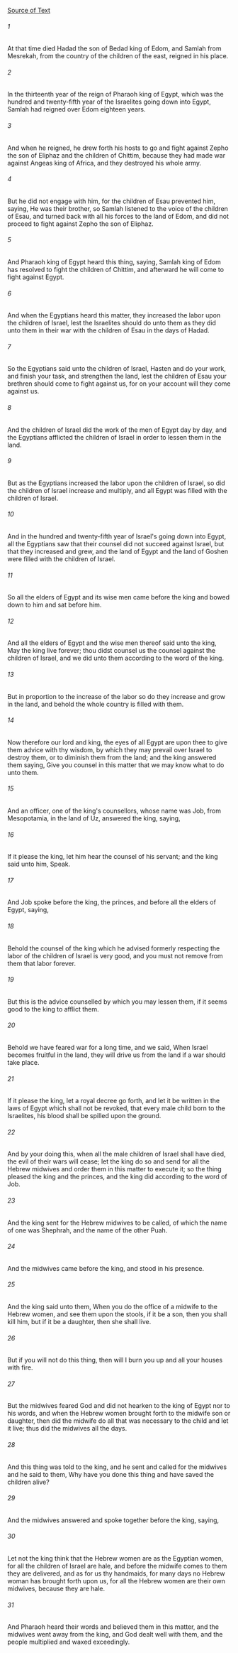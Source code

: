 [Source of Text](https://github.com/scrollmapper/bible_databases_deuterocanonical)

###### 1
At that time died Hadad the son of Bedad king of Edom, and Samlah from Mesrekah, from the country of the children of the east, reigned in his place.

###### 2
In the thirteenth year of the reign of Pharaoh king of Egypt, which was the hundred and twenty-fifth year of the Israelites going down into Egypt, Samlah had reigned over Edom eighteen years.

###### 3
And when he reigned, he drew forth his hosts to go and fight against Zepho the son of Eliphaz and the children of Chittim, because they had made war against Angeas king of Africa, and they destroyed his whole army.

###### 4
But he did not engage with him, for the children of Esau prevented him, saying, He was their brother, so Samlah listened to the voice of the children of Esau, and turned back with all his forces to the land of Edom, and did not proceed to fight against Zepho the son of Eliphaz.

###### 5
And Pharaoh king of Egypt heard this thing, saying, Samlah king of Edom has resolved to fight the children of Chittim, and afterward he will come to fight against Egypt.

###### 6
And when the Egyptians heard this matter, they increased the labor upon the children of Israel, lest the Israelites should do unto them as they did unto them in their war with the children of Esau in the days of Hadad.

###### 7
So the Egyptians said unto the children of Israel, Hasten and do your work, and finish your task, and strengthen the land, lest the children of Esau your brethren should come to fight against us, for on your account will they come against us.

###### 8
And the children of Israel did the work of the men of Egypt day by day, and the Egyptians afflicted the children of Israel in order to lessen them in the land.

###### 9
But as the Egyptians increased the labor upon the children of Israel, so did the children of Israel increase and multiply, and all Egypt was filled with the children of Israel.

###### 10
And in the hundred and twenty-fifth year of Israel's going down into Egypt, all the Egyptians saw that their counsel did not succeed against Israel, but that they increased and grew, and the land of Egypt and the land of Goshen were filled with the children of Israel.

###### 11
So all the elders of Egypt and its wise men came before the king and bowed down to him and sat before him.

###### 12
And all the elders of Egypt and the wise men thereof said unto the king, May the king live forever; thou didst counsel us the counsel against the children of Israel, and we did unto them according to the word of the king.

###### 13
But in proportion to the increase of the labor so do they increase and grow in the land, and behold the whole country is filled with them.

###### 14
Now therefore our lord and king, the eyes of all Egypt are upon thee to give them advice with thy wisdom, by which they may prevail over Israel to destroy them, or to diminish them from the land; and the king answered them saying, Give you counsel in this matter that we may know what to do unto them.

###### 15
And an officer, one of the king's counsellors, whose name was Job, from Mesopotamia, in the land of Uz, answered the king, saying,

###### 16
If it please the king, let him hear the counsel of his servant; and the king said unto him, Speak.

###### 17
And Job spoke before the king, the princes, and before all the elders of Egypt, saying,

###### 18
Behold the counsel of the king which he advised formerly respecting the labor of the children of Israel is very good, and you must not remove from them that labor forever.

###### 19
But this is the advice counselled by which you may lessen them, if it seems good to the king to afflict them.

###### 20
Behold we have feared war for a long time, and we said, When Israel becomes fruitful in the land, they will drive us from the land if a war should take place.

###### 21
If it please the king, let a royal decree go forth, and let it be written in the laws of Egypt which shall not be revoked, that every male child born to the Israelites, his blood shall be spilled upon the ground.

###### 22
And by your doing this, when all the male children of Israel shall have died, the evil of their wars will cease; let the king do so and send for all the Hebrew midwives and order them in this matter to execute it; so the thing pleased the king and the princes, and the king did according to the word of Job.

###### 23
And the king sent for the Hebrew midwives to be called, of which the name of one was Shephrah, and the name of the other Puah.

###### 24
And the midwives came before the king, and stood in his presence.

###### 25
And the king said unto them, When you do the office of a midwife to the Hebrew women, and see them upon the stools, if it be a son, then you shall kill him, but if it be a daughter, then she shall live.

###### 26
But if you will not do this thing, then will I burn you up and all your houses with fire.

###### 27
But the midwives feared God and did not hearken to the king of Egypt nor to his words, and when the Hebrew women brought forth to the midwife son or daughter, then did the midwife do all that was necessary to the child and let it live; thus did the midwives all the days.

###### 28
And this thing was told to the king, and he sent and called for the midwives and he said to them, Why have you done this thing and have saved the children alive?

###### 29
And the midwives answered and spoke together before the king, saying,

###### 30
Let not the king think that the Hebrew women are as the Egyptian women, for all the children of Israel are hale, and before the midwife comes to them they are delivered, and as for us thy handmaids, for many days no Hebrew woman has brought forth upon us, for all the Hebrew women are their own midwives, because they are hale.

###### 31
And Pharaoh heard their words and believed them in this matter, and the midwives went away from the king, and God dealt well with them, and the people multiplied and waxed exceedingly.